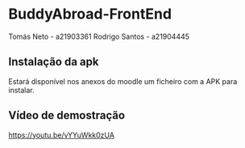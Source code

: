 # BuddyAbroad-FrontEnd 
Tomás Neto - a21903361
Rodrigo Santos - a21904445

## Instalação da apk
Estará disponível nos anexos do moodle um ficheiro com a APK para instalar.

## Vídeo de demostração
https://youtu.be/vYYuWkk0zUA
